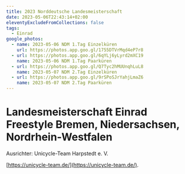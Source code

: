 ```yaml
---
title: 2023 Norddeutsche Landesmeisterschaft
date: 2023-05-06T22:43:14+02:00
eleventyExcludeFromCollections: false
tags:
  - Einrad
google_photos:
  - name: 2023-05-06 NDM 1.Tag Einzelküren
    url: https://photos.app.goo.gl/1755DTVrMqd4eP7r8
  - url: https://photos.app.goo.gl/6qYLj6yLyrd2mXC19
    name: 2023-05-06 NDM 1.Tag Paarküren
  - url: https://photos.app.goo.gl/Q7Tyc2hMUUnqhLuL8
    name: 2023-05-07 NDM 2.Tag Einzelküren
  - url: https://photos.app.goo.gl/9rSPoSJrYahjLmaZ6
    name: 2023-05-07 NDM 2.Tag Paarküren
---
```

# Landesmeisterschaft Einrad Freestyle Bremen, Niedersachsen, Nordrhein-Westfalen

Ausrichter: Unicycle-Team Harpstedt e. V.

[https://unicycle-team.de/](https://unicycle-team.de/).





